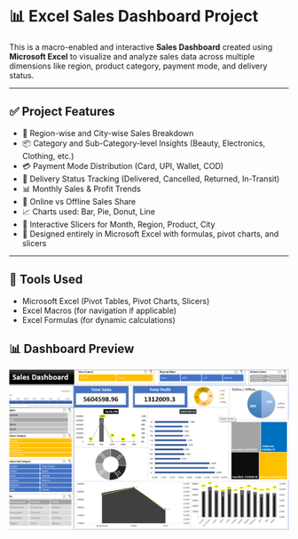 # 📊 Excel Sales Dashboard Project

This is a macro-enabled and interactive **Sales Dashboard** created using **Microsoft Excel** to visualize and analyze sales data across multiple dimensions like region, product category, payment mode, and delivery status.

---

## ✅ Project Features

- 📍 Region-wise and City-wise Sales Breakdown
- 📦 Category and Sub-Category-level Insights (Beauty, Electronics, Clothing, etc.)
- 💳 Payment Mode Distribution (Card, UPI, Wallet, COD)
- 🚚 Delivery Status Tracking (Delivered, Cancelled, Returned, In-Transit)
- 📊 Monthly Sales & Profit Trends
- 🔁 Online vs Offline Sales Share
- 📈 Charts used: Bar, Pie, Donut, Line
- 🧠 Interactive Slicers for Month, Region, Product, City
- 🧩 Designed entirely in Microsoft Excel with formulas, pivot charts, and slicers

---

## 📌 Tools Used

- Microsoft Excel (Pivot Tables, Pivot Charts, Slicers)
- Excel Macros (for navigation if applicable)
- Excel Formulas (for dynamic calculations)
## 📊 Dashboard Preview

![Dashboard Preview](Screenshot%202025-06-10%20190659.png)


